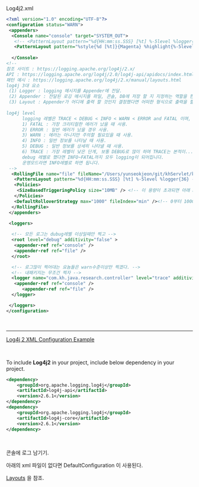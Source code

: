 <br>

Log4j2.xml

```xml
<?xml version="1.0" encoding="UTF-8"?>
<configuration status="WARN">
 <appenders>
  <Console name="console" target="SYSTEM_OUT">
   <!-- <PatternLayout pattern="%d{HH:mm:ss.SSS} [%t] %-5level %logger{36} - %msg%n" /> -->
   <PatternLayout pattern="%style{%d [%t]}{Magenta} %highlight{%-5level: %msg%n%throwable}" />
   
  </Console>
<!--
참조 사이트 : https://logging.apache.org/log4j/2.x/
API : https://logging.apache.org/log4j/2.0/log4j-api/apidocs/index.html?overview-summary.html
패턴 예시 : https://logging.apache.org/log4j/2.x/manual/layouts.html
log4j 3대 요소
 (1) Logger : logging 메시지를 Appender에 전달.
 (2) Appender : 전달된 로깅 메시지를 파일, 콘솔, DB에 저장 할 지 지정하는 역할을 한다.
 (3) Layout : Appender가 어디에 출력 할 것인지 결정했다면 어떠한 형식으로 출력을 할 지 출력 layout을 결정
 
log4j level
      logging 레벨은 TRACE < DEBUG < INFO < WARN < ERROR and FATAL 이며,
      1) FATAL : 가장 크리티컬한 에러가 났을 때 사용.
      2) ERROR : 일반 에러가 났을 경우 사용.
      3) WARN : 에러는 아니지만 주의할 필요있을 때 사용.
      4) INFO : 일반 정보를 나타날 때 사용.
      5) DEBUG : 일반 정보를 상세히 나타낼 때 사용.
      6) TRACE : 가장 레벨이 낮은 단계, 보통 DEBUG로 많이 하며 TRACE는 본적이...;
      debug 레벨로 했다면 INFO~FATAL까지 모두 logging이 되어집니다.
      운영모드라면 INFO레벨로 하면 됩니다.  
 -->
  <RollingFile name="file" fileName="/Users/yunseokjeon/git/khServlet/khWorkspace/thirdWebProject/logs/all.log" filePattern="logs/all.%i.%d{yyyy-MM-dd}.log">
   <PatternLayout pattern="%d{HH:mm:ss.SSS} [%t] %-5level %logger{36} - %msg%n" />
   <Policies>
    <SizeBasedTriggeringPolicy size="10MB" /> <!-- 이 용량이 초과되면 아래 DefaultRolloverStrategy 정책만큼 넘버링 할거다. -->
   </Policies>
   <DefaultRolloverStrategy max="1000" fileIndex="min" /><!-- 0부터 1000개 까지만 만들거다 1000개 초과되면 파일이 더생성안된다. -->
  </RollingFile>
 </appenders>

 <loggers>
 
  <!-- 모든 로그는 dubug레벨 이상일때만 찍고 -->
  <root level="debug" additivity="false" >
   <appender-ref ref="console" />
   <appender-ref ref="file" />
  </root>

  <!-- 로그많이 찍어대는 요놈들은 warn수준이상만 찍겠다. -->
  <!-- 내패키지는 무조건 찍자 -->
  <logger name="com.kh.java.research.controller" level="trace" additivity="false" >
   <appender-ref ref="console" />
	  <appender-ref ref="file" />
  </logger>

 </loggers>
</configuration>
```



<br>

<hr>

[Log4j 2 XML Configuration Example](https://howtodoinjava.com/log4j2/log4j-2-xml-configuration-example/)

<br>

To include **Log4j2** in your project, include below dependency in your project. <br>

```xml
<dependency>
    <groupId>org.apache.logging.log4j</groupId>
    <artifactId>log4j-api</artifactId>
    <version>2.6.1</version>
</dependency>
<dependency>
    <groupId>org.apache.logging.log4j</groupId>
    <artifactId>log4j-core</artifactId>
    <version>2.6.1</version>
</dependency>
```



<br>

콘솔에 로그 남기기. 

아래의 xml 파일이 없다면 DefaultConfiguration 이 사용된다.



[Layouts](https://logging.apache.org/log4j/2.x/manual/layouts.html) 을 참조.





<br>





















